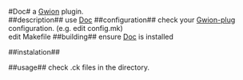 #Doc#
  a [Gwion](https://github.com/fennecdjay/Gwion) plugin.  
##description##
use [Doc](https://github.com/.../Doc)
##configuration##
check your [Gwion-plug](https://github.com/fennecdjay/Gwion-plug) configuration. (e.g. edit config.mk)  
edit Makefile
##building##
ensure [Doc](https://github.com/.../Doc) is installed

##instalation##

##usage##
check .ck files in the directory.
